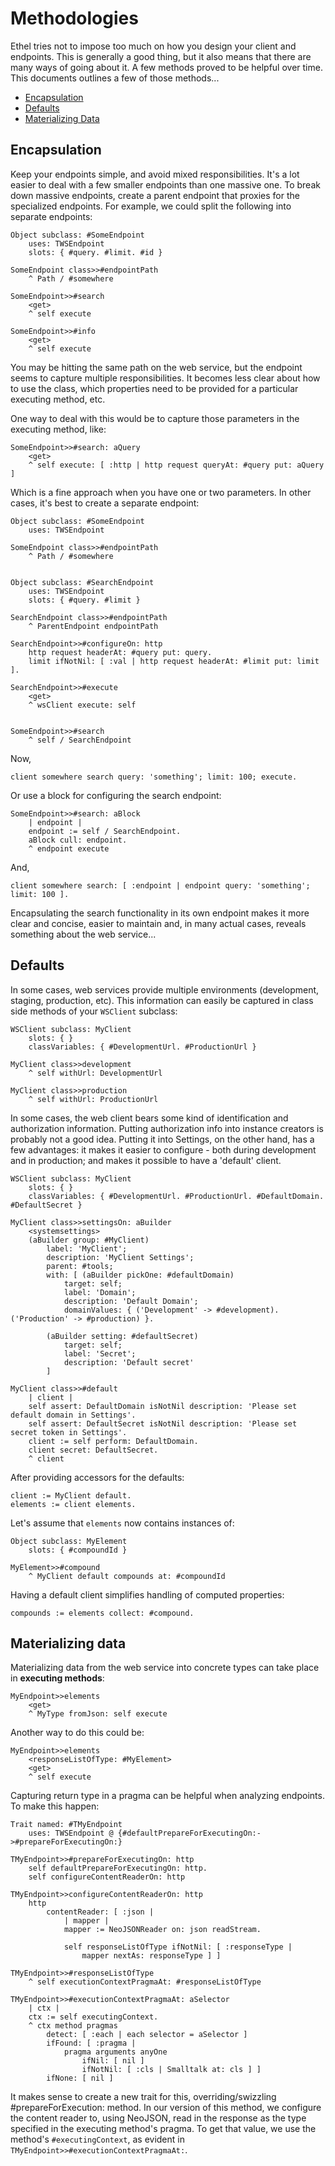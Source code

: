 # Methodologies

Ethel tries not to impose too much on how you design your client and endpoints. This is generally a good thing, but it also means that there are many ways of going about it. A few methods proved to be helpful over time. This documents outlines a few of those methods...

* [Encapsulation](#Encapsulation)
* [Defaults](#Defaults)
* [Materializing Data](#Materializing-Data)

## Encapsulation

Keep your endpoints simple, and avoid mixed responsibilities. It's a lot easier to deal with a few smaller endpoints than one massive one. To break down massive endpoints, create a parent endpoint that proxies for the specialized endpoints. For example, we could split the following into separate endpoints:

```smalltalk
Object subclass: #SomeEndpoint
    uses: TWSEndpoint
    slots: { #query. #limit. #id }

SomeEndpoint class>>#endpointPath
    ^ Path / #somewhere

SomeEndpoint>>#search
    <get>
    ^ self execute

SomeEndpoint>>#info
    <get>
    ^ self execute
```

You may be hitting the same path on the web service, but the endpoint seems to capture multiple responsibilities. It becomes less clear about how to use the class, which properties need to be provided for a particular executing method, etc.

One way to deal with this would be to capture those parameters in the executing method, like:

```smalltalk
SomeEndpoint>>#search: aQuery
    <get>
    ^ self execute: [ :http | http request queryAt: #query put: aQuery ]
```

Which is a fine approach when you have one or two parameters. In other cases, it's best to create a separate endpoint:

```smalltalk
Object subclass: #SomeEndpoint
    uses: TWSEndpoint

SomeEndpoint class>>#endpointPath
    ^ Path / #somewhere


Object subclass: #SearchEndpoint
    uses: TWSEndpoint
    slots: { #query. #limit }

SearchEndpoint class>>#endpointPath
    ^ ParentEndpoint endpointPath

SearchEndpoint>>#configureOn: http
    http request headerAt: #query put: query.
    limit ifNotNil: [ :val | http request headerAt: #limit put: limit ].

SearchEndpoint>>#execute
    <get>
    ^ wsClient execute: self


SomeEndpoint>>#search
    ^ self / SearchEndpoint
```

Now,

```smalltalk
client somewhere search query: 'something'; limit: 100; execute.
```

Or use a block for configuring the search endpoint:

```smalltalk
SomeEndpoint>>#search: aBlock
    | endpoint |
    endpoint := self / SearchEndpoint.
    aBlock cull: endpoint.
    ^ endpoint execute
```

And,

```smalltalk
client somewhere search: [ :endpoint | endpoint query: 'something'; limit: 100 ].
```

Encapsulating the search functionality in its own endpoint makes it more clear and concise, easier to maintain and, in many actual cases, reveals something about the web service...

## Defaults

In some cases, web services provide multiple environments (development, staging, production, etc). This information can easily be captured in class side methods of your `WSClient` subclass:

```smalltalk
WSClient subclass: MyClient
    slots: { }
    classVariables: { #DevelopmentUrl. #ProductionUrl }

MyClient class>>development
    ^ self withUrl: DevelopmentUrl

MyClient class>>production
    ^ self withUrl: ProductionUrl
```

In some cases, the web client bears some kind of identification and authorization information. Putting authorization info into instance creators is probably not a good idea. Putting it into Settings, on the other hand, has a few advantages: it makes it easier to configure - both during development and in production; and makes it possible to have a 'default' client.

```smalltalk
WSClient subclass: MyClient
    slots: { }
    classVariables: { #DevelopmentUrl. #ProductionUrl. #DefaultDomain. #DefaultSecret }

MyClient class>>settingsOn: aBuilder
    <systemsettings>
    (aBuilder group: #MyClient)
        label: 'MyClient';
        description: 'MyClient Settings';
        parent: #tools;
        with: [ (aBuilder pickOne: #defaultDomain)
            target: self;
            label: 'Domain';
            description: 'Default Domain';
            domainValues: { ('Development' -> #development). ('Production' -> #production) }.
            
        (aBuilder setting: #defaultSecret)
            target: self;
            label: 'Secret';
            description: 'Default secret'
        ]

MyClient class>>#default
    | client |
    self assert: DefaultDomain isNotNil description: 'Please set default domain in Settings'.
    self assert: DefaultSecret isNotNil description: 'Please set secret token in Settings'.
    client := self perform: DefaultDomain.
    client secret: DefaultSecret.
    ^ client
```

After providing accessors for the defaults:

```smalltalk
client := MyClient default.
elements := client elements.
```

Let's assume that `elements` now contains instances of:

```smalltalk
Object subclass: MyElement
    slots: { #compoundId }

MyElement>>#compound
    ^ MyClient default compounds at: #compoundId
```

Having a default client simplifies handling of computed properties:

```smalltalk
compounds := elements collect: #compound.
```

## Materializing data

Materializing data from the web service into concrete types can take place in **executing methods**:

```smalltalk
MyEndpoint>>elements
    <get>
    ^ MyType fromJson: self execute
```

Another way to do this could be:

```smalltalk
MyEndpoint>>elements
    <responseListOfType: #MyElement>
    <get>
    ^ self execute
```

Capturing return type in a pragma can be helpful when analyzing endpoints. To make this happen:

```smalltalk
Trait named: #TMyEndpoint
    uses: TWSEndpoint @ {#defaultPrepareForExecutingOn:->#prepareForExecutingOn:}

TMyEndpoint>>#prepareForExecutingOn: http
    self defaultPrepareForExecutingOn: http.
    self configureContentReaderOn: http

TMyEndpoint>>configureContentReaderOn: http
    http 
        contentReader: [ :json |
            | mapper |
            mapper := NeoJSONReader on: json readStream.

            self responseListOfType ifNotNil: [ :responseType |
                mapper nextAs: responseType ] ]

TMyEndpoint>>#responseListOfType
    ^ self executionContextPragmaAt: #responseListOfType

TMyEndpoint>>#executionContextPragmaAt: aSelector
    | ctx |
    ctx := self executingContext.
    ^ ctx method pragmas
        detect: [ :each | each selector = aSelector ]
        ifFound: [ :pragma |
            pragma arguments anyOne 
                ifNil: [ nil ]
                ifNotNil: [ :cls | Smalltalk at: cls ] ]
        ifNone: [ nil ]
```

It makes sense to create a new trait for this, overriding/swizzling #prepareForExecution: method. In our version of this method, we configure the content reader to, using NeoJSON, read in the response as the type specified in the executing method's <responseListOfType> pragma. To get that value, we use the method's `#executingContext`, as evident in `TMyEndpoint>>#executionContextPragmaAt:`.
